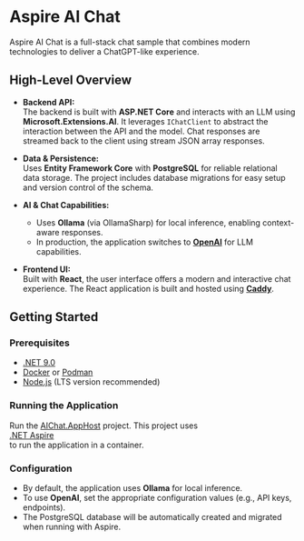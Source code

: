 # Aspire AI Chat

Aspire AI Chat is a full-stack chat sample that combines modern technologies to deliver a ChatGPT-like experience.

## High-Level Overview

- **Backend API:**  
  The backend is built with **ASP.NET Core** and interacts with an LLM using **Microsoft.Extensions.AI**. It leverages `IChatClient` to abstract the interaction between the API and the model. Chat responses are streamed back to the client using stream JSON array responses.

- **Data & Persistence:**  
  Uses **Entity Framework Core** with **PostgreSQL** for reliable relational data storage. The project includes database migrations for easy setup and version control of the schema.

- **AI & Chat Capabilities:**  
  - Uses **Ollama** (via OllamaSharp) for local inference, enabling context-aware responses.  
  - In production, the application switches to [**OpenAI**](https://openai.com/) for LLM capabilities.

- **Frontend UI:**  
  Built with **React**, the user interface offers a modern and interactive chat experience. The React application is built and hosted using [**Caddy**](https://caddyserver.com/).

## Getting Started

### Prerequisites

- [.NET 9.0](https://dotnet.microsoft.com/en-us/download/dotnet/9.0)
- [Docker](https://www.docker.com/get-started) or [Podman](https://podman-desktop.io/)
- [Node.js](https://nodejs.org/) (LTS version recommended)

### Running the Application

Run the [AIChat.AppHost](AIChat.AppHost) project. This project uses  
[.NET Aspire](https://learn.microsoft.com/en-us/dotnet/aspire/get-started/aspire-overview)  
to run the application in a container.

### Configuration

- By default, the application uses **Ollama** for local inference.  
- To use **OpenAI**, set the appropriate configuration values (e.g., API keys, endpoints).  
- The PostgreSQL database will be automatically created and migrated when running with Aspire.


